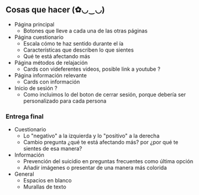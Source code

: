 ## Cosas que hacer (✿◡‿◡)

- Página principal
    - Botones que lleve a cada una de las otras páginas
- Página cuestionario
    - Escala cómo te haz sentido durante el ía
    - Características que describen lo que sientes
    - Qué te está afectando más
- Página métodos de relajación
    - Cards con videferentes videos, posible link a youtube ?
- Página información relevante
    - Cards con información
- Inicio de sesión ?
    - Como incluimos lo del boton de cerrar sesión, porque debería ser personalizado para cada persona


### Entrega final
- Cuestionario
    - Lo "negativo" a la izquierda y lo "positivo" a la derecha
    - Cambio pregunta ¿qué te está afectando más? por ¿por qué te sientes de esa manera?
- Información
    - Prevención del suicidio en preguntas frecuentes como última opción
    - Añadir imágenes o presentar de una manera más colorida
- General
    - Espacios en blanco
    - Murallas de texto